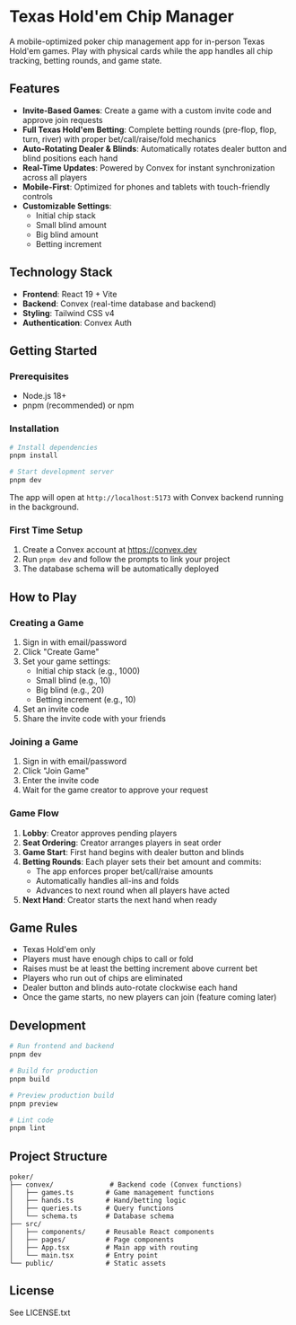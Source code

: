 # Texas Hold'em Chip Manager

A mobile-optimized poker chip management app for in-person Texas Hold'em games. Play with physical cards while the app handles all chip tracking, betting rounds, and game state.

## Features

- **Invite-Based Games**: Create a game with a custom invite code and approve join requests
- **Full Texas Hold'em Betting**: Complete betting rounds (pre-flop, flop, turn, river) with proper bet/call/raise/fold mechanics
- **Auto-Rotating Dealer & Blinds**: Automatically rotates dealer button and blind positions each hand
- **Real-Time Updates**: Powered by Convex for instant synchronization across all players
- **Mobile-First**: Optimized for phones and tablets with touch-friendly controls
- **Customizable Settings**:
  - Initial chip stack
  - Small blind amount
  - Big blind amount
  - Betting increment

## Technology Stack

- **Frontend**: React 19 + Vite
- **Backend**: Convex (real-time database and backend)
- **Styling**: Tailwind CSS v4
- **Authentication**: Convex Auth

## Getting Started

### Prerequisites

- Node.js 18+
- pnpm (recommended) or npm

### Installation

```bash
# Install dependencies
pnpm install

# Start development server
pnpm dev
```

The app will open at `http://localhost:5173` with Convex backend running in the background.

### First Time Setup

1. Create a Convex account at https://convex.dev
2. Run `pnpm dev` and follow the prompts to link your project
3. The database schema will be automatically deployed

## How to Play

### Creating a Game

1. Sign in with email/password
2. Click "Create Game"
3. Set your game settings:
   - Initial chip stack (e.g., 1000)
   - Small blind (e.g., 10)
   - Big blind (e.g., 20)
   - Betting increment (e.g., 10)
4. Set an invite code
5. Share the invite code with your friends

### Joining a Game

1. Sign in with email/password
2. Click "Join Game"
3. Enter the invite code
4. Wait for the game creator to approve your request

### Game Flow

1. **Lobby**: Creator approves pending players
2. **Seat Ordering**: Creator arranges players in seat order
3. **Game Start**: First hand begins with dealer button and blinds
4. **Betting Rounds**: Each player sets their bet amount and commits:
   - The app enforces proper bet/call/raise amounts
   - Automatically handles all-ins and folds
   - Advances to next round when all players have acted
5. **Next Hand**: Creator starts the next hand when ready

## Game Rules

- Texas Hold'em only
- Players must have enough chips to call or fold
- Raises must be at least the betting increment above current bet
- Players who run out of chips are eliminated
- Dealer button and blinds auto-rotate clockwise each hand
- Once the game starts, no new players can join (feature coming later)

## Development

```bash
# Run frontend and backend
pnpm dev

# Build for production
pnpm build

# Preview production build
pnpm preview

# Lint code
pnpm lint
```

## Project Structure

```
poker/
├── convex/              # Backend code (Convex functions)
│   ├── games.ts        # Game management functions
│   ├── hands.ts        # Hand/betting logic
│   ├── queries.ts      # Query functions
│   └── schema.ts       # Database schema
├── src/
│   ├── components/     # Reusable React components
│   ├── pages/          # Page components
│   ├── App.tsx         # Main app with routing
│   └── main.tsx        # Entry point
└── public/             # Static assets
```

## License

See LICENSE.txt
